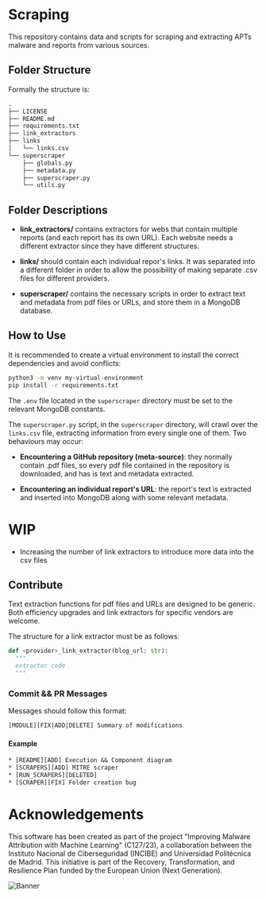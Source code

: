 # Scraping

This repository contains data and scripts for scraping and extracting APTs malware and reports from various sources.

## Folder Structure

Formally the structure is:

```txt
.
├── LICENSE
├── README.md
├── requirements.txt
├── link_extractors
├── links
│   └── links.csv
└── superscraper
    ├── globals.py
    ├── metadata.py
    ├── superscraper.py
    └── utils.py
```

## Folder Descriptions

- **link_extractors/** contains extractors for webs that contain multiple reports (and each report has its own URL). Each website needs a different extractor since they have different structures.

- **links/** should contain each individual repor's links. It was separated into a different folder in order to allow the possibility of making separate .csv files for different providers.

- **superscraper/** contains the necessary scripts in order to extract text and metadata from pdf files or URLs, and store them in a MongoDB database. 


## How to Use

It is recommended to create a virtual environment to install the correct dependencies and avoid conflicts:
```sh
python3 -m venv my-virtual-environment
pip install -r requirements.txt
```
The `.env` file located in the `superscraper` directory must be set to the relevant MongoDB constants.

The `superscraper.py` script, in the `superscraper` directory, will crawl over the `links.csv` file, extracting information from every single one of them. Two behaviours may occur:

  * **Encountering a GitHub repository (meta-source)**: they normally contain .pdf files, so every pdf file contained in the repository is downloaded, and has is text and metadata extracted. 

  * **Encountering an individual report's URL**: the report's text is extracted and inserted into MongoDB along with some relevant metadata.


# WIP

* Increasing the number of link extractors to introduce more data into the csv files




## Contribute
Text extraction functions for pdf files and URLs are designed to be generic. Both efficiency upgrades and link extractors for specific vendors are welcome.

The structure for a link extractor must be as follows:

```py
def <provider>_link_extractor(blog_url: str):
  """
  extractor code
  """
```

### Commit && PR Messages

Messages should follow this format:
```txt
[MODULE][FIX|ADD|DELETE] Summary of modifications
```

#### Example

```txt
* [README][ADD] Execution && Component diagram
* [SCRAPERS][ADD] MITRE scraper
* [RUN_SCRAPERS][DELETED]
* [SCRAPER][FIX] Folder creation bug
```

# Acknowledgements

This software has been created as part of the project "Improving Malware Attribution with Machine Learning"  (C127/23), a collaboration between the Instituto Nacional de Ciberseguridad (INCIBE) and Universidad Politécnica de Madrid. This initiative is part of the Recovery, Transformation, and Resilience Plan funded by the European Union (Next Generation).

![Banner](https://i.imgur.com/EJ4dkJs.png)